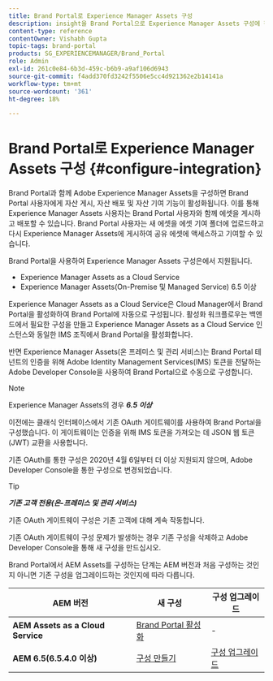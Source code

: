 ```yaml
---
title: Brand Portal로 Experience Manager Assets 구성
description: insight을 Brand Portal으로 Experience Manager Assets 구성에 참여시킵니다.
content-type: reference
contentOwner: Vishabh Gupta
topic-tags: brand-portal
products: SG_EXPERIENCEMANAGER/Brand_Portal
role: Admin
exl-id: 261c0e84-6b3d-459c-b6b9-a9af106d6943
source-git-commit: f4add370fd3242f5506e5cc4d921362e2b14141a
workflow-type: tm+mt
source-wordcount: '361'
ht-degree: 18%

---
```


# Brand Portal로 Experience Manager Assets 구성 {#configure-integration}

Brand Portal과 함께 Adobe Experience Manager Assets을 구성하면 Brand Portal 사용자에게 자산 게시, 자산 배포 및 자산 기여 기능이 활성화됩니다. 이를 통해 Experience Manager Assets 사용자는 Brand Portal 사용자와 함께 에셋을 게시하고 배포할 수 있습니다. Brand Portal 사용자는 새 에셋을 에셋 기여 폴더에 업로드하고 다시 Experience Manager Assets에 게시하여 공유 에셋에 액세스하고 기여할 수 있습니다.

Brand Portal을 사용하여 Experience Manager Assets 구성은에서 지원됩니다.

* Experience Manager Assets as a Cloud Service
* Experience Manager Assets(On-Premise 및 Managed Service) 6.5 이상

Experience Manager Assets as a Cloud Service은 Cloud Manager에서 Brand Portal을 활성화하여 Brand Portal에 자동으로 구성됩니다. 활성화 워크플로우는 백엔드에서 필요한 구성을 만들고 Experience Manager Assets as a Cloud Service 인스턴스와 동일한 IMS 조직에서 Brand Portal을 활성화합니다.

반면 Experience Manager Assets(온 프레미스 및 관리 서비스)는 Brand Portal 테넌트의 인증을 위해 Adobe Identity Management Services(IMS) 토큰을 전달하는 Adobe Developer Console을 사용하여 Brand Portal으로 수동으로 구성합니다.

>[!NOTE]
>
>Experience Manager Assets의 경우 ***6.5 이상***
>
>이전에는 클래식 인터페이스에서 기존 OAuth 게이트웨이를 사용하여 Brand Portal을 구성했습니다. 이 게이트웨이는 인증을 위해 IMS 토큰을 가져오는 데 JSON 웹 토큰(JWT) 교환을 사용합니다.
>
>기존 OAuth를 통한 구성은 2020년 4월 6일부터 더 이상 지원되지 않으며, Adobe Developer Console을 통한 구성으로 변경되었습니다.


>[!TIP]
>
>***기존 고객 전용(온-프레미스 및 관리 서비스)***
>
>기존 OAuth 게이트웨이 구성은 기존 고객에 대해 계속 작동합니다.
>
>기존 OAuth 게이트웨이 구성 문제가 발생하는 경우 기존 구성을 삭제하고 Adobe Developer Console을 통해 새 구성을 만드십시오.

Brand Portal에서 AEM Assets를 구성하는 단계는 AEM 버전과 처음 구성하는 것인지 아니면 기존 구성을 업그레이드하는 것인지에 따라 다릅니다.

| **AEM 버전** | **새 구성** | **구성 업그레이드** |
|---|---|---|
| **AEM Assets as a Cloud Service** | [Brand Portal 활성화](https://experienceleague.adobe.com/ko/docs/experience-manager-cloud-service/content/assets/brand-portal/configure-aem-assets-with-brand-portal) | - |
| **AEM 6.5(6.5.4.0 이상)** | [구성 만들기](https://experienceleague.adobe.com/ko/docs/experience-manager-65/content/assets/brandportal/configure-aem-assets-with-brand-portal) | [구성 업그레이드](https://experienceleague.adobe.com/ko/docs/experience-manager-65/content/assets/brandportal/configure-aem-assets-with-brand-portal#upgrade-integration-65) |
